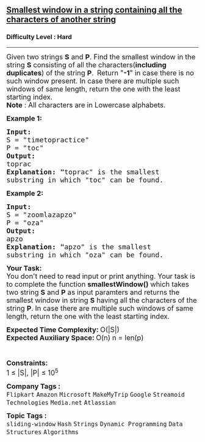 <h2><a href="https://practice.geeksforgeeks.org/problems/smallest-window-in-a-string-containing-all-the-characters-of-another-string-1587115621/1?page=3&sprint=a663236c31453b969852f9ea22507634&sortBy=submissions">Smallest window in a string containing all the characters of another string</a></h2><h3>Difficulty Level : Hard</h3><hr><div class="problems_problem_content__Xm_eO"><p><span style="font-size: 18px;">Given two strings <strong>S</strong> and <strong>P</strong>. Find the smallest window in the string&nbsp;<strong>S</strong> consisting of all the characters(<strong>including duplicates</strong>) of the string&nbsp;<strong>P</strong>.&nbsp;</span>&nbsp;<span style="font-size: 18px;">Return "<strong>-1</strong>" in case there is no such window present.&nbsp;In case there are multiple such windows of same length, return the one with the least starting index.<br><strong>Note</strong> : All characters are in Lowercase alphabets.&nbsp;</span></p>
<p><span style="font-size: 18px;"><strong>Example 1:</strong></span></p>
<pre><span style="font-size: 18px;"><strong>Input:
</strong>S = "timetopractice"
P = "toc"
<strong>Output: 
</strong>toprac<strong>
Explanation: "</strong>toprac" is the smallest
substring in which "toc" can be found.</span>
</pre>
<p><span style="font-size: 18px;"><strong>Example 2:</strong></span></p>
<pre><span style="font-size: 18px;"><strong>Input:
</strong>S = "zoomlazapzo"
P = "oza"
<strong>Output: 
</strong>apzo<strong>
Explanation: </strong><strong>"</strong>apzo" is the smallest 
substring in which "oza" can be found.</span></pre>
<p><span style="font-size: 18px;"><strong>Your Task:</strong><br>You don't need to read input or print anything. Your task is to complete the function <strong>smallestWindow()</strong> which takes two string <strong>S</strong> and <strong>P</strong> as input paramters&nbsp;and returns the smallest window in string <strong>S</strong> having all the characters of the string <strong>P</strong>. In case there are multiple such windows of same length, return the one with the least starting index.&nbsp;</span></p>
<p><span style="font-size: 18px;"><strong>Expected Time Complexity: </strong>O(|S|)<br><strong>Expected Auxiliary Space: </strong>O(n) n = len(p)</span></p>
<p>&nbsp;</p>
<p><span style="font-size: 18px;"><strong>Constraints:&nbsp;</strong><br>1 ≤ |S|, |P| ≤ 10<sup>5</sup></span></p></div><p><span style=font-size:18px><strong>Company Tags : </strong><br><code>Flipkart</code>&nbsp;<code>Amazon</code>&nbsp;<code>Microsoft</code>&nbsp;<code>MakeMyTrip</code>&nbsp;<code>Google</code>&nbsp;<code>Streamoid Technologies</code>&nbsp;<code>Media.net</code>&nbsp;<code>Atlassian</code>&nbsp;<br><p><span style=font-size:18px><strong>Topic Tags : </strong><br><code>sliding-window</code>&nbsp;<code>Hash</code>&nbsp;<code>Strings</code>&nbsp;<code>Dynamic Programming</code>&nbsp;<code>Data Structures</code>&nbsp;<code>Algorithms</code>&nbsp;